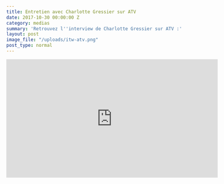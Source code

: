 ```yaml
---
title: Entretien avec Charlotte Gressier sur ATV
date: 2017-10-30 00:00:00 Z
category: medias
summary: 'Retrouvez l''interview de Charlotte Gressier sur ATV :'
layout: post
image_file: "/uploads/itw-atv.png"
post_type: normal
---
```


<iframe width="560" height="315" src="https://www.youtube.com/embed/IGLKNHcTh7o?rel=0&amp;showinfo=0" frameborder="0" allowfullscreen></iframe>
